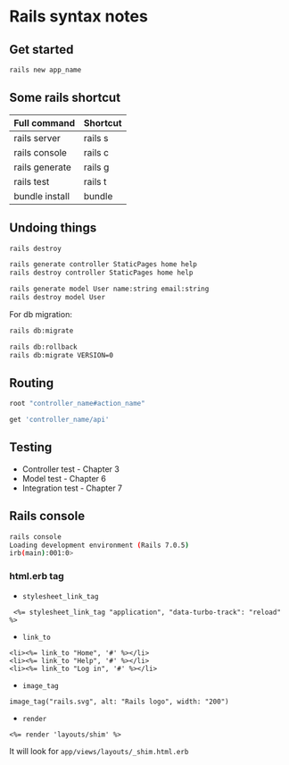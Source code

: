 # Rails syntax notes
## Get started
```bash
rails new app_name
```
## Some rails shortcut
| Full command      | Shortcut  |
| ----------------- | --------- |
| rails server      | rails s   |
| rails console     | rails c   |
| rails generate    | rails g   |
| rails test        | rails t   |
| bundle install    | bundle    |

## Undoing things
```bash
rails destroy
```
```bash
rails generate controller StaticPages home help
rails destroy controller StaticPages home help

rails generate model User name:string email:string
rails destroy model User
```
For db migration:
```bash
rails db:migrate

rails db:rollback
rails db:migrate VERSION=0
```
## Routing
```rb
root "controller_name#action_name"

get 'controller_name/api'
```

## Testing
- Controller test - Chapter 3
- Model test - Chapter 6
- Integration test - Chapter 7

## Rails console
```bash
rails console
Loading development environment (Rails 7.0.5)
irb(main):001:0>
```

### html.erb tag
- `stylesheet_link_tag`
```erb
 <%= stylesheet_link_tag "application", "data-turbo-track": "reload" %>
 ```
- `link_to`
```erb
<li><%= link_to "Home", '#' %></li>
<li><%= link_to "Help", '#' %></li>
<li><%= link_to "Log in", '#' %></li>
```
- `image_tag`
```erb
image_tag("rails.svg", alt: "Rails logo", width: "200")
```
- `render`
```erb
<%= render 'layouts/shim' %>
```
It will look for `app/views/layouts/_shim.html.erb`
